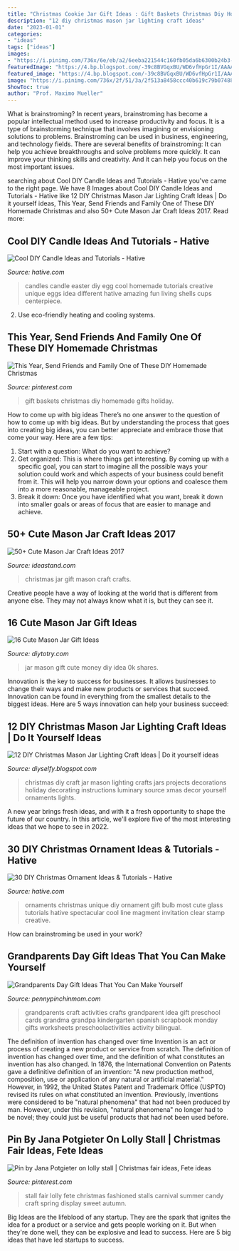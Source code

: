 ```yaml
---
title: "Christmas Cookie Jar Gift Ideas : Gift Baskets Christmas Diy Homemade Gifts Holiday"
description: "12 diy christmas mason jar lighting craft ideas"
date: "2023-01-01"
categories:
- "ideas"
tags: ["ideas"]
images:
- "https://i.pinimg.com/736x/6e/eb/a2/6eeba221544c160fb05da6b6300b24b3--school-fair-fete-ideas.jpg"
featuredImage: "https://4.bp.blogspot.com/-39c8BVGqxBU/WD6vfHpGr1I/AAAAAAAAqgA/PbAEprrbWq8y0-PTKhosLP4X2Jo-DS2EACLcB/s1600/diy-christmas-mason-jar-lighting-craft-ideas-8.jpg"
featured_image: "https://4.bp.blogspot.com/-39c8BVGqxBU/WD6vfHpGr1I/AAAAAAAAqgA/PbAEprrbWq8y0-PTKhosLP4X2Jo-DS2EACLcB/s1600/diy-christmas-mason-jar-lighting-craft-ideas-8.jpg"
image: "https://i.pinimg.com/736x/2f/51/3a/2f513a8458ccc40b619c79b07488e5b1.jpg"
ShowToc: true
author: "Prof. Maximo Mueller"
---
```



What is brainstroming?
In recent years, brainstroming has become a popular intellectual method used to increase productivity and focus. It is a type of brainstorming technique that involves imagining or envisioning solutions to problems. Brainstroming can be used in business, engineering, and technology fields.
There are several benefits of brainstroming: It can help you achieve breakthroughs and solve problems more quickly. It can improve your thinking skills and creativity. And it can help you focus on the most important issues.

	

		
searching about Cool DIY Candle Ideas and Tutorials - Hative you've came to the right page. We have 8 Images about Cool DIY Candle Ideas and Tutorials - Hative like 12 DIY Christmas Mason Jar Lighting Craft Ideas | Do it yourself ideas, This Year, Send Friends and Family One of These DIY Homemade Christmas and also 50+ Cute Mason Jar Craft Ideas 2017. Read more:
		
    
## Cool DIY Candle Ideas And Tutorials - Hative

<img loading=lazy src="https://hative.com/wp-content/uploads/2015/01/candle-ideas/2-cool-diy-candle-ideas-and-tutorials.jpg" onerror="this.onerror=null;this.src='https://tse3.mm.bing.net/th?id=OIP.bO4osp98DEL224CFQpPAPAHaKo&amp;pid=15.1';" alt="Cool DIY Candle Ideas and Tutorials - Hative">

_Source: hative.com_

>candles candle easter diy egg cool homemade tutorials creative unique eggs idea different hative amazing fun living shells cups centerpiece. 

	

2. Use eco-friendly heating and cooling systems.

    
## This Year, Send Friends And Family One Of These DIY Homemade Christmas

<img loading=lazy src="https://i.pinimg.com/736x/2f/51/3a/2f513a8458ccc40b619c79b07488e5b1.jpg" onerror="this.onerror=null;this.src='https://tse2.mm.bing.net/th?id=OIP.1op72UdptsvT8kT_SvKMwQHaLH&amp;pid=15.1';" alt="This Year, Send Friends and Family One of These DIY Homemade Christmas">

_Source: pinterest.com_

>gift baskets christmas diy homemade gifts holiday. 

	

How to come up with big ideas
There’s no one answer to the question of how to come up with big ideas. But by understanding the process that goes into creating big ideas, you can better appreciate and embrace those that come your way. Here are a few tips:
1. Start with a question: What do you want to achieve?
2. Get organized: This is where things get interesting. By coming up with a specific goal, you can start to imagine all the possible ways your solution could work and which aspects of your business could benefit from it. This will help you narrow down your options and coalesce them into a more reasonable, manageable project.
3. Break it down: Once you have identified what you want, break it down into smaller goals or areas of focus that are easier to manage and achieve.

    
## 50+ Cute Mason Jar Craft Ideas 2017

<img loading=lazy src="http://ideastand.com/wp-content/uploads/2014/02/mason-jar-crafts/christmas-food-gift-13.jpg" onerror="this.onerror=null;this.src='https://tse1.mm.bing.net/th?id=OIP.IOWvQxpGKOKAEkRgncZulQHaHa&amp;pid=15.1';" alt="50+ Cute Mason Jar Craft Ideas 2017">

_Source: ideastand.com_

>christmas jar gift mason craft crafts. 

	

Creative people have a way of looking at the world that is different from anyone else. They may not always know what it is, but they can see it.

    
## 16 Cute Mason Jar Gift Ideas

<img loading=lazy src="http://diytotry.com/wp-content/uploads/2019/11/16-Cute-Mason-Jar-Gift-Ideas.jpg" onerror="this.onerror=null;this.src='https://tse3.mm.bing.net/th?id=OIP.hlGMUaXV9GahAr5eUe7g-QHaO0&amp;pid=15.1';" alt="16 Cute Mason Jar Gift Ideas">

_Source: diytotry.com_

>jar mason gift cute money diy idea 0k shares. 

	

Innovation is the key to success for businesses. It allows businesses to change their ways and make new products or services that succeed. Innovation can be found in everything from the smallest details to the biggest ideas. Here are 5 ways innovation can help your business succeed: 

    
## 12 DIY Christmas Mason Jar Lighting Craft Ideas | Do It Yourself Ideas

<img loading=lazy src="https://4.bp.blogspot.com/-39c8BVGqxBU/WD6vfHpGr1I/AAAAAAAAqgA/PbAEprrbWq8y0-PTKhosLP4X2Jo-DS2EACLcB/s1600/diy-christmas-mason-jar-lighting-craft-ideas-8.jpg" onerror="this.onerror=null;this.src='https://tse3.mm.bing.net/th?id=OIP.XCirn3Gl6oU9zHbW9kSlNQHaQl&amp;pid=15.1';" alt="12 DIY Christmas Mason Jar Lighting Craft Ideas | Do it yourself ideas">

_Source: diyselfy.blogspot.com_

>christmas diy craft jar mason lighting crafts jars projects decorations holiday decorating instructions luminary source xmas decor yourself ornaments lights. 

	

A new year brings fresh ideas, and with it a fresh opportunity to shape the future of our country.  In this article, we'll explore five of the most interesting ideas that we hope to see in 2022. 

    
## 30 DIY Christmas Ornament Ideas &amp; Tutorials - Hative

<img loading=lazy src="https://hative.com/wp-content/uploads/2015/12/christmas-ornaments/20-diy-christmas-ornaments-ideas-tutorials.jpg" onerror="this.onerror=null;this.src='https://tse4.mm.bing.net/th?id=OIP.N2zwppPRqNcSmszVyjm85QHaLG&amp;pid=15.1';" alt="30 DIY Christmas Ornament Ideas &amp; Tutorials - Hative">

_Source: hative.com_

>ornaments christmas unique diy ornament gift bulb most cute glass tutorials hative spectacular cool line magment invitation clear stamp creative. 

	

How can brainstroming be used in your work?
 

    
## Grandparents Day Gift Ideas That You Can Make Yourself

<img loading=lazy src="http://www.pennypinchinmom.com/wp-content/uploads/2012/08/grandparents-day-craft-idea-for-kids-2.jpg" onerror="this.onerror=null;this.src='https://tse1.mm.bing.net/th?id=OIP.Mt6NFi_anhDmtYVpB79vawHaGb&amp;pid=15.1';" alt="Grandparents Day Gift Ideas That You Can Make Yourself">

_Source: pennypinchinmom.com_

>grandparents craft activities crafts grandparent idea gift preschool cards grandma grandpa kindergarten spanish scrapbook monday gifts worksheets preschoolactivities activity bilingual. 

	

The definition of invention has changed over time
Invention is an act or process of creating a new product or service from scratch. The definition of invention has changed over time, and the definition of what constitutes an invention has also changed.  In 1876, the International Convention on Patents gave a definitive definition of an invention: "A new production method, composition, use or application of any natural or artificial material." 
However, in 1992, the United States Patent and Trademark Office (USPTO) revised its rules on what constituted an invention. Previously, inventions were considered to be "natural phenomena" that had not been produced by man. However, under this revision, "natural phenomena" no longer had to be novel; they could just be useful products that had not been used before.

    
## Pin By Jana Potgieter On Lolly Stall | Christmas Fair Ideas, Fete Ideas

<img loading=lazy src="https://i.pinimg.com/736x/6e/eb/a2/6eeba221544c160fb05da6b6300b24b3--school-fair-fete-ideas.jpg" onerror="this.onerror=null;this.src='https://tse3.mm.bing.net/th?id=OIP.WXpy2Zmc02uCSETvD_2zewHaLL&amp;pid=15.1';" alt="Pin by Jana Potgieter on lolly stall | Christmas fair ideas, Fete ideas">

_Source: pinterest.com_

>stall fair lolly fete christmas fashioned stalls carnival summer candy craft spring display sweet autumn. 

	

Big Ideas are the lifeblood of any startup. They are the spark that ignites the idea for a product or a service and gets people working on it. But when they're done well, they can be explosive and lead to success. Here are 5 big ideas that have led startups to success.

